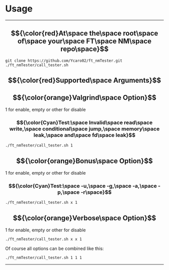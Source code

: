# Usage

---
## $${\color{red}At\space the\space root\space of\space your\space FT\space NM\space repo\space}$$
```
git clone https://github.com/Ycaro02/ft_nmTester.git
./ft_nmTester/call_tester.sh
```
## $${\color{red}Supported\space Arguments}$$

## $${\color{orange}Valgrind\space Option}$$
1 for enable, empty or other for disable
### $${\color{Cyan}Test:\space Invalid\space read\space write,\space conditional\space jump,\space memory\space leak,\space and\space fd\space leak}$$
```
./ft_nmTester/call_tester.sh 1
```
## $${\color{orange}Bonus\space Option}$$
1 for enable, empty or other for disable
### $${\color{Cyan}Test:\space -u,\space -g,\space -a,\space -p,\space -r\space}$$
```
./ft_nmTester/call_tester.sh x 1
```
## $${\color{orange}Verbose\space Option}$$
1 for enable, empty or other for disable
```
./ft_nmTester/call_tester.sh x x 1
```
Of course all options can be combined like this:
```
./ft_nmTester/call_tester.sh 1 1 1
```
---
